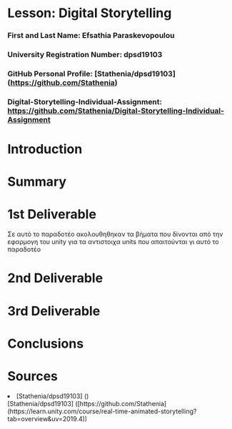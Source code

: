 # Lesson: Digital Storytelling

### First and Last Name: Efsathia Paraskevopoulou 
### University Registration Number: dpsd19103
### GitHub Personal Profile: [Stathenia/dpsd19103] (https://github.com/Stathenia)
### Digital-Storytelling-Individual-Assignment:  https://github.com/Stathenia/Digital-Storytelling-Individual-Assignment

# Introduction



# Summary


# 1st Deliverable
</p> Σε αυτό το παραδοτέο ακολουθηθηκαν τα βήματα που δίνονται από την εφαρμογη του unity για τα αντιστοιχα units που απαιτούνται γι αυτό το παραδοτέο </p>


# 2nd Deliverable


# 3rd Deliverable 


# Conclusions


# Sources
<li>  [Stathenia/dpsd19103] () </li>
 [Stathenia/dpsd19103] ([https://github.com/Stathenia](https://learn.unity.com/course/real-time-animated-storytelling?tab=overview&uv=2019.4))

